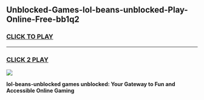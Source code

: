 
## Unblocked-Games-lol-beans-unblocked-Play-Online-Free-bb1q2
<h3>
<a href="https://premium76.site?title=lol-beans-unblocked&ref=26A">CLICK TO PLAY</a></h3>
<hr>

<h3>
<a href="https://premium76.site?title=lol-beans-unblocked&ref=26A">CLICK 2 PLAY</a>
  
</h3>

<a href="https://premium76.site?title=lol-beans-unblocked&ref=26A"><img src="https://clearcache.store/games.png"></a>


**lol-beans-unblocked games unblocked: Your Gateway to Fun and Accessible Online Gaming**
